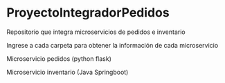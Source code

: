 # ProyectoIntegradorPedidos
Repositorio que integra microservicios de pedidos e inventario

Ingrese a cada carpeta para obtener la información de cada microservicio

Microservicio pedidos (python flask)

Microservicio inventario (Java Springboot)
